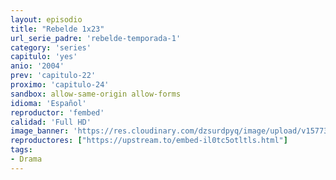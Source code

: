 ```yaml
---
layout: episodio
title: "Rebelde 1x23"
url_serie_padre: 'rebelde-temporada-1'
category: 'series'
capitulo: 'yes'
anio: '2004'
prev: 'capitulo-22'
proximo: 'capitulo-24'
sandbox: allow-same-origin allow-forms
idioma: 'Español'
reproductor: 'fembed'
calidad: 'Full HD'
image_banner: 'https://res.cloudinary.com/dzsurdpyq/image/upload/v1577313723/rebelde-temporada-1-min.jpg'
reproductores: ["https://upstream.to/embed-il0tc5otltls.html"]
tags:
- Drama
---
```












